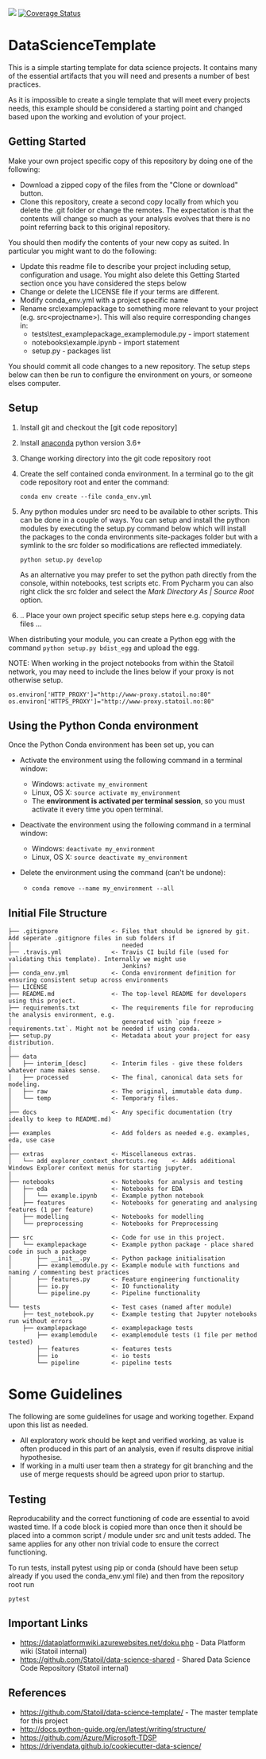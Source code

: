 [![](https://travis-ci.org/Statoil/data-science-template.svg?branch=master)](https://travis-ci.org/Statoil/data-science-template?branch=master)
[![Coverage Status](https://coveralls.io/repos/github/Statoil/data-science-template/badge.svg?branch=master)](https://coveralls.io/github/Statoil/data-science-template?branch=master)

# DataScienceTemplate
This is a simple starting template for data science projects. It contains many of the essential artifacts that you will
need and presents a number of best practices.

As it is impossible to create a single template that will meet every projects needs, this example should be considered
a starting point and changed based upon the working and evolution of your project.

## Getting Started
Make your own project specific copy of this repository by doing one of the following:

* Download a zipped copy of the files from the "Clone or download" button.
* Clone this repository, create a second copy locally from which you delete the .git folder or change the remotes. The expectation is that the contents will change so much as your analysis evolves that there is no point referring back to this original repository.

You should then modify the contents of your new copy as suited. In particular you might want to do the following:

* Update this readme file to describe your project including setup, configuration and usage. You might also delete this Getting Started section once you have considered the steps below
* Change or delete the LICENSE file if your terms are different.
* Modify conda_env.yml with a project specific name
* Rename src\examplepackage to something more relevant to your project (e.g. src\<projectname>). This will also require corresponding changes in:
   * tests\test_examplepackage_examplemodule.py - import statement 
   * notebooks\example.ipynb - import statement
   * setup.py - packages list

You should commit all code changes to a new repository. The setup steps below can then be run to configure the environment on yours, or someone elses computer.

## Setup
1. Install git and checkout the [git code repository]
2. Install [anaconda] python version 3.6+
3. Change working directory into the git code repository root
4. Create the self contained conda environment. In a terminal go to the git code repository root and enter the command:

   `conda env create --file conda_env.yml`

5. Any python modules under src need to be available to other scripts. This can be done in a couple of ways. You can 
setup and install the python modules by executing the setup.py command below which will install the packages to the 
conda environments site-packages folder but with a symlink to the src folder so modifications are reflected immediately. 

   `python setup.py develop`
   
    As an alternative you may prefer to set the python path directly from the console, within notebooks, test scripts 
    etc. From Pycharm you can also right click the src folder and select the _Mark Directory As | Source Root_ option.

6. .. Place your own project specific setup steps here e.g. copying data files ...

When distributing your module, you can create a Python egg with the command `python setup.py bdist_egg` and upload the egg.

NOTE: When working in the project notebooks from within the Statoil network, you may need to include the lines below if your proxy is not otherwise setup.

`os.environ['HTTP_PROXY']="http://www-proxy.statoil.no:80"`
`os.environ['HTTPS_PROXY']="http://www-proxy.statoil.no:80"`

## Using the Python Conda environment

Once the Python Conda environment has been set up, you can

* Activate the environment using the following command in a terminal window:

  * Windows: `activate my_environment`
  * Linux, OS X: `source activate my_environment`
  * The __environment is activated per terminal session__, so you must activate it every time you open terminal.

* Deactivate the environment using the following command in a terminal window:

  * Windows: `deactivate my_environment`
  * Linux, OS X: `source deactivate my_environment`
               
* Delete the environment using the command (can't be undone):

  * `conda remove --name my_environment --all`

## Initial File Structure

```
├── .gitignore               <- Files that should be ignored by git. Add seperate .gitignore files in sub folders if 
│                               needed
├── .travis.yml              <- Travis CI build file (used for validating this template). Internally we might use 
│                               Jenkins?
├── conda_env.yml            <- Conda environment definition for ensuring consistent setup across environments
├── LICENSE
├── README.md                <- The top-level README for developers using this project.
├── requirements.txt         <- The requirements file for reproducing the analysis environment, e.g.
│                               generated with `pip freeze > requirements.txt`. Might not be needed if using conda.
├── setup.py                 <- Metadata about your project for easy distribution.
│
├── data
│   ├── interim_[desc]       <- Interim files - give these folders whatever name makes sense.
│   ├── processed            <- The final, canonical data sets for modeling.
│   ├── raw                  <- The original, immutable data dump.
│   └── temp                 <- Temporary files.
│
├── docs                     <- Any specific documentation (try ideally to keep to README.md)
│
├── examples                 <- Add folders as needed e.g. examples, eda, use case
│
├── extras                   <- Miscellaneous extras.
│   └── add_explorer_context_shortcuts.reg    <- Adds additional Windows Explorer context menus for starting jupyter.
│
├── notebooks                <- Notebooks for analysis and testing
│   ├── eda                  <- Notebooks for EDA
│   │   └── example.ipynb    <- Example python notebook
│   ├── features             <- Notebooks for generating and analysing features (1 per feature)
│   ├── modelling            <- Notebooks for modelling
│   └── preprocessing        <- Notebooks for Preprocessing 
│
├── src                      <- Code for use in this project.
│   └── examplepackage       <- Example python package - place shared code in such a package
│       ├── __init__.py      <- Python package initialisation
│       ├── examplemodule.py <- Example module with functions and naming / commenting best practices
│       ├── features.py      <- Feature engineering functionality
│       ├── io.py            <- IO functionality
│       └── pipeline.py      <- Pipeline functionality
│
└── tests                    <- Test cases (named after module)
    ├── test_notebook.py     <- Example testing that Jupyter notebooks run without errors
    ├── examplepackage       <- examplepackage tests
        ├── examplemodule    <- examplemodule tests (1 file per method tested)
        ├── features         <- features tests
        ├── io               <- io tests
        └── pipeline         <- pipeline tests
```

# Some Guidelines
The following are some guidelines for usage and working together. Expand upon this list as needed.

* All exploratory work should be kept and verified working, as value is often produced in this part of an analysis, even if results disprove initial hypothesise. 
* If working in a multi user team then a strategy for git branching and the use of merge requests should be agreed upon prior to startup.

## Testing
Reproducability and the correct functioning of code are essential to avoid wasted time. If a code block is copied more 
than once then it should be placed into a common script / module under src and unit tests added. The same applies for 
any other non trivial code to ensure the correct functioning.

To run tests, install pytest using pip or conda (should have been setup already if you used the conda_env.yml file) and 
then from the repository root run
 
```pytest```

## Important Links
* https://dataplatformwiki.azurewebsites.net/doku.php - Data Platform wiki (Statoil internal)
* https://github.com/Statoil/data-science-shared - Shared Data Science Code Repository (Statoil internal)

## References
* https://github.com/Statoil/data-science-template/ - The master template for this project
* http://docs.python-guide.org/en/latest/writing/structure/
* https://github.com/Azure/Microsoft-TDSP
* https://drivendata.github.io/cookiecutter-data-science/

[//]: #
   [anaconda]: <https://www.continuum.io/downloads>
